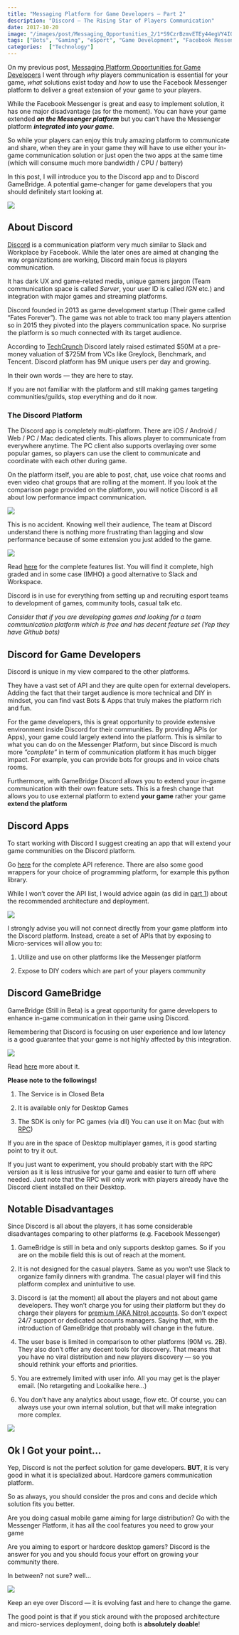```yaml
---
title: "Messaging Platform for Game Developers — Part 2"
description: "Discord — The Rising Star of Players Communication"
date: 2017-10-20
image: "/images/post/Messaging_Opportunities_2/1*S9CzrBzmvETEy44egVY4IQ.png"
tags: ["Bots", "Gaming", "eSport", "Game Development", "Facebook Messenger"]
categories:  ["Technology"]
---
```


On my previous post, [Messaging Platform Opportunities for Game Developers](/post/messaging_opportunities_1/) I went through *why* players communication is essential for your game, *what* solutions exist today and *how* to use the Facebook Messenger platform to deliver a great extension of your game to your players.

While the Facebook Messenger is great and easy to implement solution, it has one major disadvantage (as for the moment). You can have your game extended ***on the Messenger platform*** but you can’t have the Messenger platform ***integrated into your game***.

So while your players can enjoy this truly amazing platform to communicate and share, when they are in your game they will have to use either your in-game communication solution or just open the two apps at the same time (which will consume much more bandwidth / CPU / battery)

In this post, I will introduce you to the Discord app and to Discord GameBridge. A potential game-changer for game developers that you should definitely start looking at.

![](/images/post/Messaging_Opportunities_2/1*K6LxEi2m-_nyVGFUlK-4tA.png)

## About Discord

[Discord](https://discordapp.com) is a communication platform very much similar to Slack and Workplace by Facebook. While the later ones are aimed at changing the way organizations are working, Discord main focus is players communication.

It has dark UX and game-related media, unique gamers jargon (Team communication space is called *Server*, your user ID is called *IGN* etc.) and integration with major games and streaming platforms.

Discord founded in 2013 as game development startup (Their game called “Fates Forever”). The game was not able to track too many players attention so in 2015 they pivoted into the players communication space. No surprise the platform is so much connected with its target audience.

According to [TechCrunch](https://techcrunch.com/2017/06/07/discord/) Discord lately raised estimated $50M at a pre-money valuation of $725M from VCs like Greylock, Benchmark, and Tencent. Discord platform has 9M unique users per day and growing.

In their own words — they are here to stay.

If you are not familiar with the platform and still making games targeting communities/guilds, stop everything and do it now.

### The Discord Platform

The Discord app is completely multi-platform. There are iOS / Android / Web / PC / Mac dedicated clients. This allows player to communicate from everywhere anytime. The PC client also supports overlaying over some popular games, so players can use the client to communicate and coordinate with each other during game.

On the platform itself, you are able to post, chat, use voice chat rooms and even video chat groups that are rolling at the moment. If you look at the comparison page provided on the platform, you will notice Discord is all about low performance impact communication.

![](/images/post/Messaging_Opportunities_2/1*K2szRuMmXZrBEbNubWyVfw.png)

This is no accident. Knowing well their audience, The team at Discord understand there is nothing more frustrating than lagging and slow performance because of some extension you just added to the game.

![](/images/post/Messaging_Opportunities_2/1*bvyclvD4FW5IfvGnWq6phA.png)

Read [here](https://discordapp.com/features) for the complete features list. You will find it complete, high graded and in some case (IMHO) a good alternative to Slack and Workspace.

Discord is in use for everything from setting up and recruiting esport teams to development of games, community tools, casual talk etc.

*Consider that if you are developing games and looking for a team communication platform which is free and has decent feature set (Yep they have Github bots)*

## Discord for Game Developers

Discord is unique in my view compared to the other platforms.

They have a vast set of API and they are quite open for external developers. Adding the fact that their target audience is more technical and DIY in mindset, you can find vast Bots & Apps that truly makes the platform rich and fun.

For the game developers, this is great opportunity to provide extensive environment inside Discord for their communities. By providing APIs (or Apps), your game could largely extend into the platform. This is similar to what you can do on the Messenger Platform, but since Discord is much more *”complete”* in term of communication platform it has much bigger impact. For example, you can provide bots for groups and in voice chats rooms.

Furthermore, with GameBridge Discord allows you to extend your in-game communication with their own feature sets. This is a fresh change that allows you to use external platform to extend **your game** rather your game **extend the platform**

## Discord Apps

To start working with Discord I suggest creating an app that will extend your game communities on the Discord platform.

Go [here](https://discordapp.com/developers/docs/reference) for the complete API reference. There are also some good wrappers for your choice of programming platform, for example this python library.

While I won’t cover the API list, I would advice again (as did in [part 1](/post/messaging_opportunities_1/)) about the recommended architecture and deployment.

![](/images/post/Messaging_Opportunities_2/1*oLH4fXIP3lLLK30hipAAsg.png)

I strongly advise you will not connect directly from your game platform into the Discord platform. Instead, create a set of APIs that by exposing to Micro-services will allow you to:

1. Utilize and use on other platforms like the Messenger platform

1. Expose to DIY coders which are part of your players community

## Discord GameBridge

GameBridge (Still in Beta) is a great opportunity for game developers to enhance in-game communication in their game using Discord.

Remembering that Discord is focusing on user experience and low latency is a good guarantee that your game is not highly affected by this integration.

![](/images/post/Messaging_Opportunities_2/1*irvm2qlX7tQ-8nFNzqgGIw.png)

Read [here](https://discordapp.com/gamebridge) more about it.

**Please note to the followings!**

1. The Service is in Closed Beta

1. It is available only for Desktop Games

1. The SDK is only for PC games (via dll)
You can use it on Mac (but with [RPC](https://discordapp.com/developers/docs/topics/rpc))

If you are in the space of Desktop multiplayer games, it is good starting point to try it out.

If you just want to experiment, you should probably start with the RPC version as it is less intrusive for your game and easier to turn off where needed. Just note that the RPC will only work with players already have the Discord client installed on their Desktop.

## Notable Disadvantages

Since Discord is all about the players, it has some considerable disadvantages comparing to other platforms (e.g. Facebook Messenger)

1. GameBridge is still in beta and only supports desktop games. So if you are on the mobile field this is out of reach at the moment.

1. It is not designed for the casual players. Same as you won’t use Slack to organize family dinners with grandma. The casual player will find this platform complex and unintuitive to use.

1. Discord is (at the moment) all about the players and not about game developers. They won’t charge you for using their platform but they do charge their players for [premium (AKA Nitro) accounts](https://discordapp.com/nitro). So don’t expect 24/7 support or dedicated accounts managers. Saying that, with the introduction of GameBridge that probably will change in the future.

1. The user base is limited in comparison to other platforms (90M vs. 2B). They also don’t offer any decent tools for discovery. That means that you have no viral distribution and new players discovery — so you should rethink your efforts and priorities.

1. You are extremely limited with user info. All you may get is the player email. (No retargeting and Lookalike here…)

1. You don’t have any analytics about usage, flow etc. Of course, you can always use your own internal solution, but that will make integration more complex.

![](/images/post/Messaging_Opportunities_2/1*N9ic-IeGu2YXpXSGqix36A.png)

## Ok I Got your point…

Yep, Discord is not the perfect solution for game developers. **BUT**, it is very good in what it is specialized about. Hardcore gamers communication platform.

So as always, you should consider the pros and cons and decide which solution fits you better.

Are you doing casual mobile game aiming for large distribution? Go with the Messenger Platform, it has all the cool features you need to grow your game

Are you aiming to esport or hardcore desktop gamers? Discord is the answer for you and you should focus your effort on growing your community there.

In between? not sure? well…

![](/images/post/Messaging_Opportunities_2/1*2swN-wPdQQPKZEhI2NohkA.png)

Keep an eye over Discord — it is evolving fast and here to change the game.

The good point is that if you stick around with the proposed architecture and micro-services deployment, doing both is **absolutely doable**!

